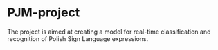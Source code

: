# PJM-project
The project is aimed at creating a model for  real-time classification and recognition of Polish Sign Language expressions. 
